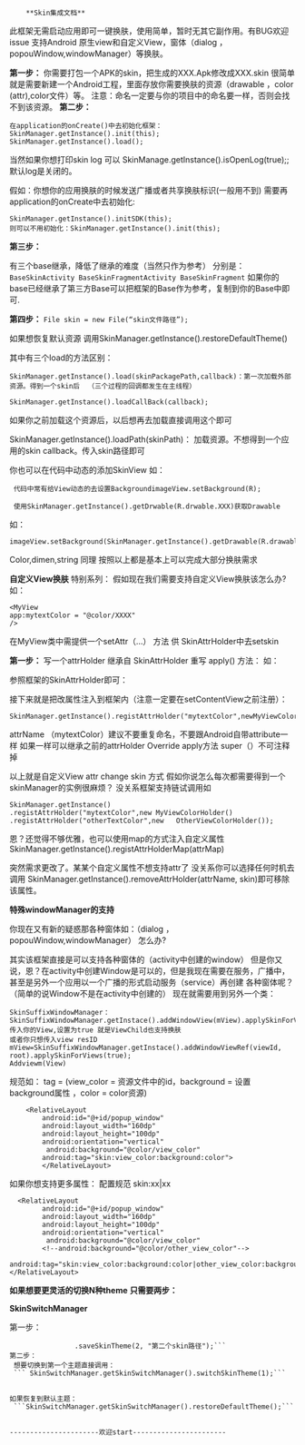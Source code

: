         **Skin集成文档**


此框架无需启动应用即可一键换肤，使用简单，暂时无其它副作用。有BUG欢迎issue
支持Android  原生view和自定义View，窗体（dialog ， popouWindow,windowManager）等换肤。



**第一步：**
你需要打包一个APK的skin，把生成的XXX.Apk修改成XXX.skin
很简单就是需要新建一个Android工程，里面存放你需要换肤的资源（drawable ，color (attr),color文件）等。
注意：命名一定要与你的项目中的命名要一样，否则会找不到该资源。
**第二步：**
```
在application的onCreate()中去初始化框架：
SkinManager.getInstance().init(this);
SkinManager.getInstance().load();
```
当然如果你想打印skin log 可以	SkinManage.getInstance().isOpenLog(true);;
默认log是关闭的。

假如：你想你的应用换肤的时候发送广播或者共享换肤标识(一般用不到)
需要再application的onCreate中去初始化:
```
SkinManager.getInstance().initSDK(this);
则可以不用初始化：SkinManager.getInstance().init(this);
```
**第三步：**

有三个base继承，降低了继承的难度（当然只作为参考）
分别是：
``
BaseSkinActivity
BaseSkinFragmentActivity
BaseSkinFragment
``
如果你的base已经继承了第三方Base可以把框架的Base作为参考，复制到你的Base中即可.

**第四步：**
``File skin = new File(“skin文件路径”);``

如果想恢复默认资源
调用SkinManager.getInstance().restoreDefaultTheme()

其中有三个load的方法区别：
```
SkinManager.getInstance().load(skinPackagePath,callback)：第一次加载外部资源。得到一个skin后  （三个过程的回调都发生在主线程）

SkinManager.getInstance().loadCallBack(callback);
```
如果你之前加载这个资源后，以后想再去加载直接调用这个即可

SkinManager.getInstance().loadPath(skinPath)：
加载资源。不想得到一个应用的skin callback。传入skin路径即可

你也可以在代码中动态的添加SkinView
如：
```
 代码中常有给View动态的去设置BackgroundimageView.setBackground(R);
 
 使用SkinManager.getInstance().getDrwable(R.drwable.XXX)获取Drawable
```
如：
```
imageView.setBackground(SkinManager.getInstance().getDrawable(R.drawable.XXX));
```
Color,dimen,string 同理
按照以上都是基本上可以完成大部分换肤需求


**自定义View换肤**
特别系列：
假如现在我们需要支持自定义View换肤该怎么办?
如：
```
<MyView
app:mytextColor = "@color/XXXX"
/>
```
在MyView类中需提供一个setAttr（...） 方法 供 SkinAttrHolder中去setskin

**第一步：**
写一个attrHolder 继承自 SkinAttrHolder
重写 apply() 方法：
如：

参照框架的SkinAttrHolder即可：

接下来就是把改属性注入到框架内（注意一定要在setContentView之前注册）：

```
SkinManager.getInstance().registAttrHolder("mytextColor",newMyViewColorHolder());
```
attrName （mytextColor）建议不要重复命名，不要跟Android自带attribute一样
如果一样可以继承之前的attrHolder Override  apply方法   super（）不可注释掉

以上就是自定义View attr change skin 方式
假如你说怎么每次都需要得到一个skinManager的实例很麻烦？
没关系框架支持链试调用如

```
SkinManager.getInstance()
.registAttrHolder("mytextColor",new MyViewColorHolder()
.registAttrHolder("otherTextColor",new   OtherViewColorHolder());
```

恩？还觉得不够优雅，也可以使用map的方式注入自定义属性
SkinManager.getInstance().registAttrHolderMap(attrMap)

突然需求更改了。某某个自定义属性不想支持attr了
没关系你可以选择任何时机去调用
SkinManager.getInstance().removeAttrHolder(attrName, skin)即可移除该属性。

**特殊windowManager的支持**


你现在又有新的疑惑那各种窗体如：（dialog ， popouWindow,windowManager）
怎么办?

其实该框架直接是可以支持各种窗体的（activity中创建的window）
但是你又说，恩？在activity中创建Window是可以的，但是我现在需要在服务，广播中，甚至是另外一个应用以一个广播的形式启动服务（service）再创建 各种窗体呢？（简单的说Window不是在activity中创建的）
现在就需要用到另外一个类：

```
SkinSuffixWindowManager：
SkinSuffixWindowManager.getInstace().addWindowView(mView).applySkinForViews(true);
传入你的View,设置为true 就是ViewChild也支持换肤
或者你只想传入view resID
mView=SkinSuffixWindowManager.getInstace().addWindowViewRef(viewId, root).applySkinForViews(true);
Addviewm(View)
```
规范如：
tag = (view_color = 资源文件中的id，background = 设置background属性 ，color =  color资源)
```
    <RelativeLayout
        android:id="@+id/popup_window"
        android:layout_width="160dp"
        android:layout_height="100dp"
        android:orientation="vertical"
         android:background="@color/view_color"
        android:tag="skin:view_color:background:color">
        </RelativeLayout>
```
如果你想支持更多属性：
 配置规范  skin:xx|xx   

```
  <RelativeLayout
        android:id="@+id/popup_window"
        android:layout_width="160dp"
        android:layout_height="100dp"
        android:orientation="vertical"
         android:background="@color/view_color"
 		<!--android:background="@color/other_view_color"-->

android:tag="skin:view_color:background:color|other_view_color:background:color">
</RelativeLayout>
```

**如果想要更灵活的切换N种theme**
**只需要两步：**

**SkinSwitchManager**

第一步：
``` SkinSwitchManager.getSkinSwitchManager().saveSkinTheme(1, "第一个skin路径")
                .saveSkinTheme(2, "第二个skin路径");```
第二步：
 想要切换到第一个主题直接调用：
 ``` SkinSwitchManager.getSkinSwitchManager().switchSkinTheme(1);```


如果恢复到默认主题：
 ```SkinSwitchManager.getSkinSwitchManager().restoreDefaultTheme();```


----------------------欢迎start-----------------------

